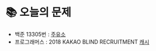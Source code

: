 # 📚 오늘의 문제
- 백준 13305번 : [주유소](https://www.acmicpc.net/problem/13305)
- 프로그래머스 : 2018 KAKAO BLIND RECRUITMENT [캐시](https://school.programmers.co.kr/learn/courses/30/lessons/17680)
